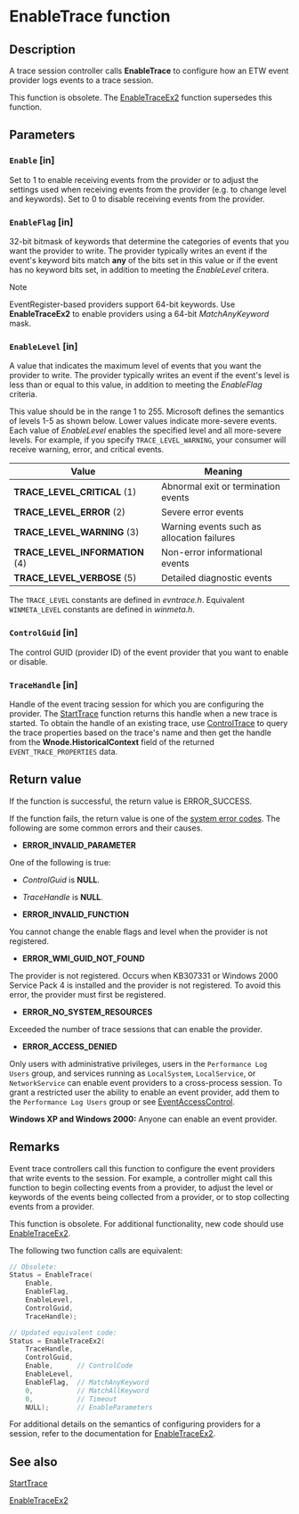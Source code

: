 # EnableTrace function

## Description

A trace session controller calls **EnableTrace** to configure how an ETW event
provider logs events to a trace session.

This function is obsolete. The
[EnableTraceEx2](https://learn.microsoft.com/windows/desktop/ETW/enabletraceex2) function supersedes this
function.

## Parameters

### `Enable` [in]

Set to 1 to enable receiving events from the provider or to adjust the settings
used when receiving events from the provider (e.g. to change level and
keywords). Set to 0 to disable receiving events from the provider.

### `EnableFlag` [in]

32-bit bitmask of keywords that determine the categories of events that you want
the provider to write. The provider typically writes an event if the event's
keyword bits match **any** of the bits set in this value or if the event has no
keyword bits set, in addition to meeting the _EnableLevel_ critera.

> [!Note]
> EventRegister-based providers support 64-bit keywords. Use
> **EnableTraceEx2** to enable providers using a 64-bit _MatchAnyKeyword_ mask.

### `EnableLevel` [in]

A value that indicates the maximum level of events that you want the provider to
write. The provider typically writes an event if the event's level is less than
or equal to this value, in addition to meeting the _EnableFlag_ criteria.

This value should be in the range 1 to 255. Microsoft defines the semantics of
levels 1-5 as shown below. Lower values indicate more-severe events. Each value
of _EnableLevel_ enables the specified level and all more-severe levels. For
example, if you specify `TRACE_LEVEL_WARNING`, your consumer will receive
warning, error, and critical events.

| Value | Meaning |
| ------------------------------- | ------------------------------------------ |
| **TRACE_LEVEL_CRITICAL** (1) | Abnormal exit or termination events |
| **TRACE_LEVEL_ERROR** (2) | Severe error events |
| **TRACE_LEVEL_WARNING** (3) | Warning events such as allocation failures |
| **TRACE_LEVEL_INFORMATION** (4) | Non-error informational events |
| **TRACE_LEVEL_VERBOSE** (5) | Detailed diagnostic events |

The `TRACE_LEVEL` constants are defined in _evntrace.h_. Equivalent
`WINMETA_LEVEL` constants are defined in _winmeta.h_.

### `ControlGuid` [in]

The control GUID (provider ID) of the event provider that you want to enable or
disable.

### `TraceHandle` [in]

Handle of the event tracing session for which you are configuring the provider.
The [StartTrace](https://learn.microsoft.com/windows/win32/api/evntrace/nf-evntrace-starttracea) function
returns this handle when a new trace is started. To obtain the handle of an
existing trace, use
[ControlTrace](https://learn.microsoft.com/windows/win32/api/evntrace/nf-evntrace-controltracew) to query
the trace properties based on the trace's name and then get the handle from the
**Wnode.HistoricalContext** field of the returned `EVENT_TRACE_PROPERTIES` data.

## Return value

If the function is successful, the return value is ERROR_SUCCESS.

If the function fails, the return value is one of the
[system error codes](https://learn.microsoft.com/windows/win32/debug/system-error-codes). The following
are some common errors and their causes.

- **ERROR_INVALID_PARAMETER**

 One of the following is true:

  - _ControlGuid_ is **NULL**.
  - _TraceHandle_ is **NULL**.

- **ERROR_INVALID_FUNCTION**

 You cannot change the enable flags and level when the provider is not
registered.

- **ERROR_WMI_GUID_NOT_FOUND**

 The provider is not registered. Occurs when KB307331 or Windows 2000 Service
Pack 4 is installed and the provider is not registered. To avoid this error,
the provider must first be registered.

- **ERROR_NO_SYSTEM_RESOURCES**

 Exceeded the number of trace sessions that can enable the provider.

- **ERROR_ACCESS_DENIED**

 Only users with administrative privileges, users in the
`Performance Log Users` group, and services running as `LocalSystem`,
`LocalService`, or `NetworkService` can enable event providers to a
cross-process session. To grant a restricted user the ability to enable an
event provider, add them to the `Performance Log Users` group or see
[EventAccessControl](https://learn.microsoft.com/windows/desktop/api/evntcons/nf-evntcons-eventaccesscontrol).

  **Windows XP and Windows 2000:** Anyone can enable an event provider.

## Remarks

Event trace controllers call this function to configure the event providers that
write events to the session. For example, a controller might call this function
to begin collecting events from a provider, to adjust the level or keywords of
the events being collected from a provider, or to stop collecting events from a
provider.

This function is obsolete. For additional functionality, new code should use
[EnableTraceEx2](https://learn.microsoft.com/windows/win32/api/evntrace/nf-evntrace-enabletraceex2).

The following two function calls are equivalent:

```C
// Obsolete:
Status = EnableTrace(
    Enable,
    EnableFlag,
    EnableLevel,
    ControlGuid,
    TraceHandle);

// Updated equivalent code:
Status = EnableTraceEx2(
    TraceHandle,
    ControlGuid,
    Enable,      // ControlCode
    EnableLevel,
    EnableFlag,  // MatchAnyKeyword
    0,           // MatchAllKeyword
    0,           // Timeout
    NULL);       // EnableParameters
```

For additional details on the semantics of configuring providers for a session,
refer to the documentation for
[EnableTraceEx2](https://learn.microsoft.com/windows/win32/api/evntrace/nf-evntrace-enabletraceex2).

## See also

[StartTrace](https://learn.microsoft.com/windows/desktop/ETW/starttrace)

[EnableTraceEx2](https://learn.microsoft.com/windows/desktop/ETW/enabletraceex2)
